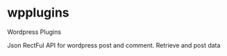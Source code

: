 wpplugins
=========

Wordpress Plugins

Json RectFul API for wordpress post and comment.
Retrieve and post data
